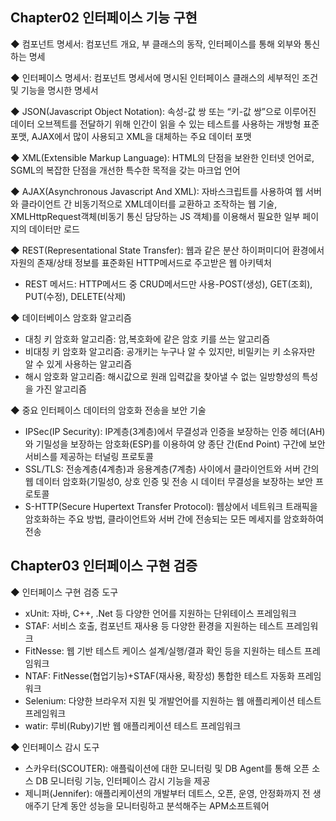 ## Chapter02 인터페이스 기능 구현

◆ 컴포넌트 명세서: 컴포넌트 개요, 부 클래스의 동작, 인터페이스를 통해 외부와 통신하는 명세

◆ 인터페이스 명세서: 컴포넌트 명세서에 명시된 인터페이스 클래스의 세부적인 조건 및 기능을 명시한 명세서

◆ JSON(Javascript Object Notation): 속성-값 쌍 또는 “키-값 쌍”으로 이루어진 데이터 오브젝트를 전달하기 위해 인간이 읽을 수 있는 테스트를 사용하는 개방형 표준 포맷, AJAX에서 많이 사용되고 XML을 대체하는 주요 데이터 포맷

◆ XML(Extensible Markup Language): HTML의 단점을 보완한 인터넷 언어로, SGML의 복잡한 단점을 개선한 특수한 목적을 갖는 마크업 언어

◆ AJAX(Asynchronous Javascript And XML): 자바스크립트를 사용하여 웹 서버와 클라이언트 간 비동기적으로 XML데이터를 교환하고 조작하는 웹 기술, XMLHttpRequest객체(비동기 통신 담당하는 JS 객체)를 이용해서 필요한 일부 페이지의 데이터만 로드

◆ REST(Representational State Transfer): 웹과 같은 분산 하이퍼미디어 환경에서 자원의 존재/상태 정보를 표준화된 HTTP메서드로 주고받은 웹 아키텍처

- REST 메서드: HTTP메서드 중 CRUD메서드만 사용-POST(생성), GET(조회), PUT(수정), DELETE(삭제)

◆ 데이터베이스 암호화 알고리즘

- 대칭 키 암호화 알고리즘: 암,복호화에 같은 암호 키를 쓰는 알고리즘
- 비대칭 키 암호화 알고리즘: 공개키는 누구나 알 수 있지만, 비밀키는 키 소유자만 알 수 있게 사용하는 알고리즘
- 해시 암호화 알고리즘: 해시값으로 원래 입력값을 찾아낼 수 없는 일방향성의 특성을 가진 알고리즘

◆ 중요 인터페이스 데이터의 암호화 전송을 보안 기술

- IPSec(IP Security): IP계층(3계층)에서 무결성과 인증을 보장하는 인증 헤더(AH)와 기밀성을 보장하는 암호화(ESP)를 이용하여 양 종단 간(End Point) 구간에 보안 서비스를 제공하는 터널링 프로토콜
- SSL/TLS: 전송계층(4계층)과 응용계층(7계층) 사이에서 클라이언트와 서버 간의 웹 데이터 암호화(기밀성0, 상호 인증 및 전송 시 데이터 무결성을 보장하는 보안 프로토콜
- S-HTTP(Secure Hupertext Transfer Protocol): 웹상에서 네트워크 트래픽을 암호화하는 주요 방법, 클라이언트와 서버 간에 전송되는 모든 메세지를 암호화하여 전송

## Chapter03 인터페이스 구현 검증

◆ 인터페이스 구현 검증 도구

- xUnit: 자바, C++, .Net 등 다양한 언어를 지원하는 단위테이스 프레임워크
- STAF: 서비스 호출, 컴포넌트 재사용 등 다양한 환경을 지원하는 테스트 프레임워크
- FitNesse: 웹 기반 테스트 케이스 설계/실행/결과 확인 등을 지원하는 테스트 프레임워크
- NTAF: FitNesse(협업기능)+STAF(재사용, 확장성) 통합한 테스트 자동화 프레임워크
- Selenium: 다양한 브라우저 지원 및 개발언어를 지원하는 웹 애플리케이션 테스트 프레임워크
- watir: 루비(Ruby)기반 웹 애플리케이션 테스트 프레임워크

◆ 인터페이스 감시 도구

- 스카우터(SCOUTER): 애플맄이션에 대한 모니터링 및 DB Agent를 통해 오픈 소스 DB 모니터링 기능, 인터페이스 감시 기능을 제공
- 제니퍼(Jennifer): 애플리케이션의 개발부터 데트스, 오픈, 운영, 안정화까지 전 생애주기 단계 동안 성능을 모니터링하고 분석해주는 APM소프트웨어